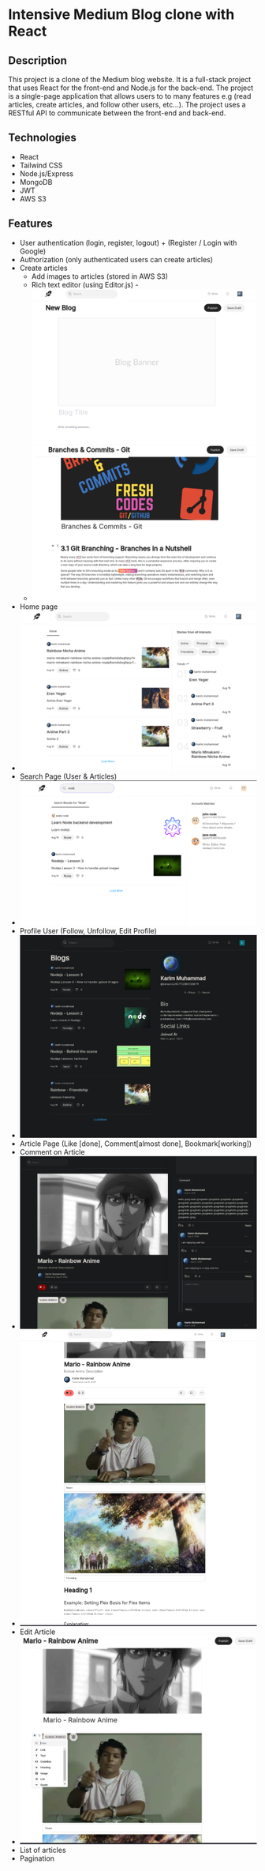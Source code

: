 # Intensive Medium Blog clone with React

## Description

This project is a clone of the Medium blog website. It is a full-stack project that uses React for the front-end and Node.js for the back-end. The project is a single-page application that allows users to to many features e.g (read articles, create articles, and follow other users, etc...). The project uses a RESTful API to communicate between the front-end and back-end.

## Technologies

- React
- Tailwind CSS
- Node.js/Express
- MongoDB
- JWT
- AWS S3

## Features

- User authentication (login, register, logout) + (Register / Login with Google)
- Authorization (only authenticated users can create articles)
- Create articles
  - Add images to articles (stored in AWS S3)
  - Rich text editor (using Editor.js) -![alt text](demo/empty-blog.png)
  - ![alt text](demo/blog.png)
- Home page
- ![alt text](demo/home.png)
- Search Page (User & Articles)
- ![alt text](demo/search.png)
- Profile User (Follow, Unfollow, Edit Profile)
- ![alt text](demo/userpage.png)
- Article Page (Like [done], Comment[almost done], Bookmark[working])
- Comment on Article
- ![alt text](demo/comment.png)
- ![alt text](demo/article.png)
- Edit Article
- ![alt text](demo/edit-article.png)
- List of articles
- Pagination
